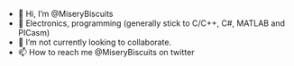 - 👋 Hi, I’m @MiseryBiscuits
- 🌱 Electronics, programming (generally stick to C/C++, C#, MATLAB and PICasm)
- 💞️ I’m not currently looking to collaborate.
- 📫 How to reach me @MiseryBiscuits on twitter

